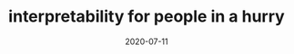 ---
title: "interpretability for people in a hurry"
date: 2020-07-11
externalUrl: "https://drive.google.com/file/d/1GFv8n5_cFu3Gr0IHhz3t7hTveve1nYHS/view?usp=drive_link"
summary: "Invited Speaker, Nirma University, Ahmedabad."
showReadingTime: false
_build:
  render: "never"
  list: "local"
---